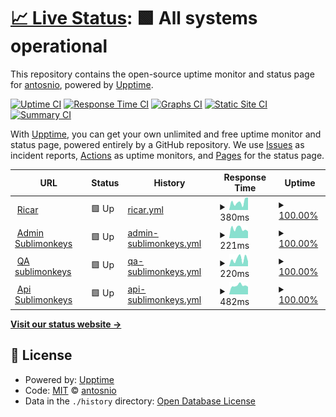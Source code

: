 # [📈 Live Status](https://antosnio.github.io/upptime): <!--live status--> **🟩 All systems operational**

This repository contains the open-source uptime monitor and status page for [antosnio](https://antosnio.github.io/upptime), powered by [Upptime](https://github.com/upptime/upptime).

[![Uptime CI](https://github.com/antosnio/upptime/workflows/Uptime%20CI/badge.svg)](https://github.com/antosnio/upptime/actions?query=workflow%3A%22Uptime+CI%22)
[![Response Time CI](https://github.com/antosnio/upptime/workflows/Response%20Time%20CI/badge.svg)](https://github.com/antosnio/upptime/actions?query=workflow%3A%22Response+Time+CI%22)
[![Graphs CI](https://github.com/antosnio/upptime/workflows/Graphs%20CI/badge.svg)](https://github.com/antosnio/upptime/actions?query=workflow%3A%22Graphs+CI%22)
[![Static Site CI](https://github.com/antosnio/upptime/workflows/Static%20Site%20CI/badge.svg)](https://github.com/antosnio/upptime/actions?query=workflow%3A%22Static+Site+CI%22)
[![Summary CI](https://github.com/antosnio/upptime/workflows/Summary%20CI/badge.svg)](https://github.com/antosnio/upptime/actions?query=workflow%3A%22Summary+CI%22)

With [Upptime](https://upptime.js.org), you can get your own unlimited and free uptime monitor and status page, powered entirely by a GitHub repository. We use [Issues](https://github.com/antosnio/upptime/issues) as incident reports, [Actions](https://github.com/antosnio/upptime/actions) as uptime monitors, and [Pages](https://antosnio.github.io/upptime) for the status page.

<!--start: status pages-->
<!-- This summary is generated by Upptime (https://github.com/upptime/upptime) -->
<!-- Do not edit this manually, your changes will be overwritten -->
<!-- prettier-ignore -->
| URL | Status | History | Response Time | Uptime |
| --- | ------ | ------- | ------------- | ------ |
| <img alt="" src="https://favicons.githubusercontent.com/www.ricar.cl" height="13"> [Ricar](https://www.ricar.cl) | 🟩 Up | [ricar.yml](https://github.com/Antosnio/upptime/commits/HEAD/history/ricar.yml) | <details><summary><img alt="Response time graph" src="./graphs/ricar/response-time-week.png" height="20"> 380ms</summary><br><a href="https://Antosnio.github.io/upptime/history/ricar"><img alt="Response time 310" src="https://img.shields.io/endpoint?url=https%3A%2F%2Fraw.githubusercontent.com%2FAntosnio%2Fupptime%2FHEAD%2Fapi%2Fricar%2Fresponse-time.json"></a><br><a href="https://Antosnio.github.io/upptime/history/ricar"><img alt="24-hour response time 597" src="https://img.shields.io/endpoint?url=https%3A%2F%2Fraw.githubusercontent.com%2FAntosnio%2Fupptime%2FHEAD%2Fapi%2Fricar%2Fresponse-time-day.json"></a><br><a href="https://Antosnio.github.io/upptime/history/ricar"><img alt="7-day response time 380" src="https://img.shields.io/endpoint?url=https%3A%2F%2Fraw.githubusercontent.com%2FAntosnio%2Fupptime%2FHEAD%2Fapi%2Fricar%2Fresponse-time-week.json"></a><br><a href="https://Antosnio.github.io/upptime/history/ricar"><img alt="30-day response time 310" src="https://img.shields.io/endpoint?url=https%3A%2F%2Fraw.githubusercontent.com%2FAntosnio%2Fupptime%2FHEAD%2Fapi%2Fricar%2Fresponse-time-month.json"></a><br><a href="https://Antosnio.github.io/upptime/history/ricar"><img alt="1-year response time 310" src="https://img.shields.io/endpoint?url=https%3A%2F%2Fraw.githubusercontent.com%2FAntosnio%2Fupptime%2FHEAD%2Fapi%2Fricar%2Fresponse-time-year.json"></a></details> | <details><summary><a href="https://Antosnio.github.io/upptime/history/ricar">100.00%</a></summary><a href="https://Antosnio.github.io/upptime/history/ricar"><img alt="All-time uptime 100.00%" src="https://img.shields.io/endpoint?url=https%3A%2F%2Fraw.githubusercontent.com%2FAntosnio%2Fupptime%2FHEAD%2Fapi%2Fricar%2Fuptime.json"></a><br><a href="https://Antosnio.github.io/upptime/history/ricar"><img alt="24-hour uptime 100.00%" src="https://img.shields.io/endpoint?url=https%3A%2F%2Fraw.githubusercontent.com%2FAntosnio%2Fupptime%2FHEAD%2Fapi%2Fricar%2Fuptime-day.json"></a><br><a href="https://Antosnio.github.io/upptime/history/ricar"><img alt="7-day uptime 100.00%" src="https://img.shields.io/endpoint?url=https%3A%2F%2Fraw.githubusercontent.com%2FAntosnio%2Fupptime%2FHEAD%2Fapi%2Fricar%2Fuptime-week.json"></a><br><a href="https://Antosnio.github.io/upptime/history/ricar"><img alt="30-day uptime 100.00%" src="https://img.shields.io/endpoint?url=https%3A%2F%2Fraw.githubusercontent.com%2FAntosnio%2Fupptime%2FHEAD%2Fapi%2Fricar%2Fuptime-month.json"></a><br><a href="https://Antosnio.github.io/upptime/history/ricar"><img alt="1-year uptime 100.00%" src="https://img.shields.io/endpoint?url=https%3A%2F%2Fraw.githubusercontent.com%2FAntosnio%2Fupptime%2FHEAD%2Fapi%2Fricar%2Fuptime-year.json"></a></details>
| <img alt="" src="https://favicons.githubusercontent.com/admin.sublimonkeys.cl" height="13"> [Admin Sublimonkeys](https://admin.sublimonkeys.cl) | 🟩 Up | [admin-sublimonkeys.yml](https://github.com/Antosnio/upptime/commits/HEAD/history/admin-sublimonkeys.yml) | <details><summary><img alt="Response time graph" src="./graphs/admin-sublimonkeys/response-time-week.png" height="20"> 221ms</summary><br><a href="https://Antosnio.github.io/upptime/history/admin-sublimonkeys"><img alt="Response time 210" src="https://img.shields.io/endpoint?url=https%3A%2F%2Fraw.githubusercontent.com%2FAntosnio%2Fupptime%2FHEAD%2Fapi%2Fadmin-sublimonkeys%2Fresponse-time.json"></a><br><a href="https://Antosnio.github.io/upptime/history/admin-sublimonkeys"><img alt="24-hour response time 160" src="https://img.shields.io/endpoint?url=https%3A%2F%2Fraw.githubusercontent.com%2FAntosnio%2Fupptime%2FHEAD%2Fapi%2Fadmin-sublimonkeys%2Fresponse-time-day.json"></a><br><a href="https://Antosnio.github.io/upptime/history/admin-sublimonkeys"><img alt="7-day response time 221" src="https://img.shields.io/endpoint?url=https%3A%2F%2Fraw.githubusercontent.com%2FAntosnio%2Fupptime%2FHEAD%2Fapi%2Fadmin-sublimonkeys%2Fresponse-time-week.json"></a><br><a href="https://Antosnio.github.io/upptime/history/admin-sublimonkeys"><img alt="30-day response time 210" src="https://img.shields.io/endpoint?url=https%3A%2F%2Fraw.githubusercontent.com%2FAntosnio%2Fupptime%2FHEAD%2Fapi%2Fadmin-sublimonkeys%2Fresponse-time-month.json"></a><br><a href="https://Antosnio.github.io/upptime/history/admin-sublimonkeys"><img alt="1-year response time 210" src="https://img.shields.io/endpoint?url=https%3A%2F%2Fraw.githubusercontent.com%2FAntosnio%2Fupptime%2FHEAD%2Fapi%2Fadmin-sublimonkeys%2Fresponse-time-year.json"></a></details> | <details><summary><a href="https://Antosnio.github.io/upptime/history/admin-sublimonkeys">100.00%</a></summary><a href="https://Antosnio.github.io/upptime/history/admin-sublimonkeys"><img alt="All-time uptime 100.00%" src="https://img.shields.io/endpoint?url=https%3A%2F%2Fraw.githubusercontent.com%2FAntosnio%2Fupptime%2FHEAD%2Fapi%2Fadmin-sublimonkeys%2Fuptime.json"></a><br><a href="https://Antosnio.github.io/upptime/history/admin-sublimonkeys"><img alt="24-hour uptime 100.00%" src="https://img.shields.io/endpoint?url=https%3A%2F%2Fraw.githubusercontent.com%2FAntosnio%2Fupptime%2FHEAD%2Fapi%2Fadmin-sublimonkeys%2Fuptime-day.json"></a><br><a href="https://Antosnio.github.io/upptime/history/admin-sublimonkeys"><img alt="7-day uptime 100.00%" src="https://img.shields.io/endpoint?url=https%3A%2F%2Fraw.githubusercontent.com%2FAntosnio%2Fupptime%2FHEAD%2Fapi%2Fadmin-sublimonkeys%2Fuptime-week.json"></a><br><a href="https://Antosnio.github.io/upptime/history/admin-sublimonkeys"><img alt="30-day uptime 100.00%" src="https://img.shields.io/endpoint?url=https%3A%2F%2Fraw.githubusercontent.com%2FAntosnio%2Fupptime%2FHEAD%2Fapi%2Fadmin-sublimonkeys%2Fuptime-month.json"></a><br><a href="https://Antosnio.github.io/upptime/history/admin-sublimonkeys"><img alt="1-year uptime 100.00%" src="https://img.shields.io/endpoint?url=https%3A%2F%2Fraw.githubusercontent.com%2FAntosnio%2Fupptime%2FHEAD%2Fapi%2Fadmin-sublimonkeys%2Fuptime-year.json"></a></details>
| <img alt="" src="https://favicons.githubusercontent.com/qa.sublimonkeys.cl" height="13"> [QA sublimonkeys](https://qa.sublimonkeys.cl) | 🟩 Up | [qa-sublimonkeys.yml](https://github.com/Antosnio/upptime/commits/HEAD/history/qa-sublimonkeys.yml) | <details><summary><img alt="Response time graph" src="./graphs/qa-sublimonkeys/response-time-week.png" height="20"> 220ms</summary><br><a href="https://Antosnio.github.io/upptime/history/qa-sublimonkeys"><img alt="Response time 217" src="https://img.shields.io/endpoint?url=https%3A%2F%2Fraw.githubusercontent.com%2FAntosnio%2Fupptime%2FHEAD%2Fapi%2Fqa-sublimonkeys%2Fresponse-time.json"></a><br><a href="https://Antosnio.github.io/upptime/history/qa-sublimonkeys"><img alt="24-hour response time 151" src="https://img.shields.io/endpoint?url=https%3A%2F%2Fraw.githubusercontent.com%2FAntosnio%2Fupptime%2FHEAD%2Fapi%2Fqa-sublimonkeys%2Fresponse-time-day.json"></a><br><a href="https://Antosnio.github.io/upptime/history/qa-sublimonkeys"><img alt="7-day response time 220" src="https://img.shields.io/endpoint?url=https%3A%2F%2Fraw.githubusercontent.com%2FAntosnio%2Fupptime%2FHEAD%2Fapi%2Fqa-sublimonkeys%2Fresponse-time-week.json"></a><br><a href="https://Antosnio.github.io/upptime/history/qa-sublimonkeys"><img alt="30-day response time 217" src="https://img.shields.io/endpoint?url=https%3A%2F%2Fraw.githubusercontent.com%2FAntosnio%2Fupptime%2FHEAD%2Fapi%2Fqa-sublimonkeys%2Fresponse-time-month.json"></a><br><a href="https://Antosnio.github.io/upptime/history/qa-sublimonkeys"><img alt="1-year response time 217" src="https://img.shields.io/endpoint?url=https%3A%2F%2Fraw.githubusercontent.com%2FAntosnio%2Fupptime%2FHEAD%2Fapi%2Fqa-sublimonkeys%2Fresponse-time-year.json"></a></details> | <details><summary><a href="https://Antosnio.github.io/upptime/history/qa-sublimonkeys">100.00%</a></summary><a href="https://Antosnio.github.io/upptime/history/qa-sublimonkeys"><img alt="All-time uptime 100.00%" src="https://img.shields.io/endpoint?url=https%3A%2F%2Fraw.githubusercontent.com%2FAntosnio%2Fupptime%2FHEAD%2Fapi%2Fqa-sublimonkeys%2Fuptime.json"></a><br><a href="https://Antosnio.github.io/upptime/history/qa-sublimonkeys"><img alt="24-hour uptime 100.00%" src="https://img.shields.io/endpoint?url=https%3A%2F%2Fraw.githubusercontent.com%2FAntosnio%2Fupptime%2FHEAD%2Fapi%2Fqa-sublimonkeys%2Fuptime-day.json"></a><br><a href="https://Antosnio.github.io/upptime/history/qa-sublimonkeys"><img alt="7-day uptime 100.00%" src="https://img.shields.io/endpoint?url=https%3A%2F%2Fraw.githubusercontent.com%2FAntosnio%2Fupptime%2FHEAD%2Fapi%2Fqa-sublimonkeys%2Fuptime-week.json"></a><br><a href="https://Antosnio.github.io/upptime/history/qa-sublimonkeys"><img alt="30-day uptime 100.00%" src="https://img.shields.io/endpoint?url=https%3A%2F%2Fraw.githubusercontent.com%2FAntosnio%2Fupptime%2FHEAD%2Fapi%2Fqa-sublimonkeys%2Fuptime-month.json"></a><br><a href="https://Antosnio.github.io/upptime/history/qa-sublimonkeys"><img alt="1-year uptime 100.00%" src="https://img.shields.io/endpoint?url=https%3A%2F%2Fraw.githubusercontent.com%2FAntosnio%2Fupptime%2FHEAD%2Fapi%2Fqa-sublimonkeys%2Fuptime-year.json"></a></details>
| <img alt="" src="https://favicons.githubusercontent.com/api.sublimonkeys.cl" height="13"> [Api Sublimonkeys](https://api.sublimonkeys.cl) | 🟩 Up | [api-sublimonkeys.yml](https://github.com/Antosnio/upptime/commits/HEAD/history/api-sublimonkeys.yml) | <details><summary><img alt="Response time graph" src="./graphs/api-sublimonkeys/response-time-week.png" height="20"> 482ms</summary><br><a href="https://Antosnio.github.io/upptime/history/api-sublimonkeys"><img alt="Response time 466" src="https://img.shields.io/endpoint?url=https%3A%2F%2Fraw.githubusercontent.com%2FAntosnio%2Fupptime%2FHEAD%2Fapi%2Fapi-sublimonkeys%2Fresponse-time.json"></a><br><a href="https://Antosnio.github.io/upptime/history/api-sublimonkeys"><img alt="24-hour response time 415" src="https://img.shields.io/endpoint?url=https%3A%2F%2Fraw.githubusercontent.com%2FAntosnio%2Fupptime%2FHEAD%2Fapi%2Fapi-sublimonkeys%2Fresponse-time-day.json"></a><br><a href="https://Antosnio.github.io/upptime/history/api-sublimonkeys"><img alt="7-day response time 482" src="https://img.shields.io/endpoint?url=https%3A%2F%2Fraw.githubusercontent.com%2FAntosnio%2Fupptime%2FHEAD%2Fapi%2Fapi-sublimonkeys%2Fresponse-time-week.json"></a><br><a href="https://Antosnio.github.io/upptime/history/api-sublimonkeys"><img alt="30-day response time 466" src="https://img.shields.io/endpoint?url=https%3A%2F%2Fraw.githubusercontent.com%2FAntosnio%2Fupptime%2FHEAD%2Fapi%2Fapi-sublimonkeys%2Fresponse-time-month.json"></a><br><a href="https://Antosnio.github.io/upptime/history/api-sublimonkeys"><img alt="1-year response time 466" src="https://img.shields.io/endpoint?url=https%3A%2F%2Fraw.githubusercontent.com%2FAntosnio%2Fupptime%2FHEAD%2Fapi%2Fapi-sublimonkeys%2Fresponse-time-year.json"></a></details> | <details><summary><a href="https://Antosnio.github.io/upptime/history/api-sublimonkeys">100.00%</a></summary><a href="https://Antosnio.github.io/upptime/history/api-sublimonkeys"><img alt="All-time uptime 100.00%" src="https://img.shields.io/endpoint?url=https%3A%2F%2Fraw.githubusercontent.com%2FAntosnio%2Fupptime%2FHEAD%2Fapi%2Fapi-sublimonkeys%2Fuptime.json"></a><br><a href="https://Antosnio.github.io/upptime/history/api-sublimonkeys"><img alt="24-hour uptime 100.00%" src="https://img.shields.io/endpoint?url=https%3A%2F%2Fraw.githubusercontent.com%2FAntosnio%2Fupptime%2FHEAD%2Fapi%2Fapi-sublimonkeys%2Fuptime-day.json"></a><br><a href="https://Antosnio.github.io/upptime/history/api-sublimonkeys"><img alt="7-day uptime 100.00%" src="https://img.shields.io/endpoint?url=https%3A%2F%2Fraw.githubusercontent.com%2FAntosnio%2Fupptime%2FHEAD%2Fapi%2Fapi-sublimonkeys%2Fuptime-week.json"></a><br><a href="https://Antosnio.github.io/upptime/history/api-sublimonkeys"><img alt="30-day uptime 100.00%" src="https://img.shields.io/endpoint?url=https%3A%2F%2Fraw.githubusercontent.com%2FAntosnio%2Fupptime%2FHEAD%2Fapi%2Fapi-sublimonkeys%2Fuptime-month.json"></a><br><a href="https://Antosnio.github.io/upptime/history/api-sublimonkeys"><img alt="1-year uptime 100.00%" src="https://img.shields.io/endpoint?url=https%3A%2F%2Fraw.githubusercontent.com%2FAntosnio%2Fupptime%2FHEAD%2Fapi%2Fapi-sublimonkeys%2Fuptime-year.json"></a></details>

<!--end: status pages-->

[**Visit our status website →**](https://antosnio.github.io/upptime)

## 📄 License

- Powered by: [Upptime](https://github.com/upptime/upptime)
- Code: [MIT](./LICENSE) © [antosnio](https://antosnio.github.io/upptime)
- Data in the `./history` directory: [Open Database License](https://opendatacommons.org/licenses/odbl/1-0/)

